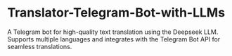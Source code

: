 # Translator-Telegram-Bot-with-LLMs
A Telegram bot for high-quality text translation using the Deepseek LLM. Supports multiple languages and integrates with the Telegram Bot API for seamless translations. 
